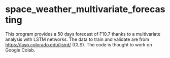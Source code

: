 # space_weather_multivariate_forecasting
This program provides a 50 days forecast of F10.7 thanks to a multivariate analysis with LSTM networks.
The data to train and validate are from https://lasp.colorado.edu/lisird/ (CLS).
The code is thought to work on Google Colab.
